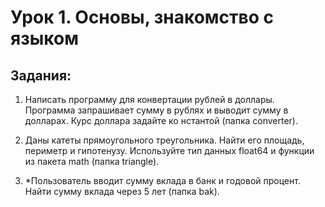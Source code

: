 # Урок 1. Основы, знакомство с языком 

## Задания:
1. Написать программу для конвертации рублей в доллары. Программа запрашивает сумму в рублях и выводит сумму в долларах. Курс доллара задайте ко  нстантой (папка converter).  


2. Даны катеты прямоугольного треугольника. Найти его площадь, периметр и гипотенузу. Используйте тип данных float64 и функции из пакета math (папка triangle).


3. *Пользователь вводит сумму вклада в банк и годовой процент. Найти сумму вклада через 5 лет (папка bak).
